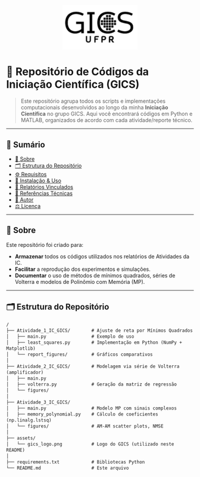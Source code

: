 <p align="center">
  <img src="./assets/gics-logo.png" alt="GICS Logo" width="200" />
</p>

# 📂 Repositório de Códigos da Iniciação Científica (GICS)

> Este repositório agrupa todos os scripts e implementações computacionais desenvolvidos ao longo da minha **Iniciação Científica** no grupo GICS. Aqui você encontrará códigos em Python e MATLAB, organizados de acordo com cada atividade/reporte técnico.

---

## 📑 Sumário

- [📖 Sobre](#-sobre)
- [🗂 Estrutura do Repositório](#-estrutura-do-repositório)
- [⚙️ Requisitos](#️-requisitos)
- [🚀 Instalação & Uso](#-instalação--uso)
- [📄 Relatórios Vinculados](#-relatórios-vinculados)
- [🔗 Referências Técnicas](#-referências-técnicas)
- [👤 Autor](#-autor)
- [⚖️ Licença](#️-licença)

---

## 📖 Sobre

Este repositório foi criado para:

- **Armazenar** todos os códigos utilizados nos relatórios de Atividades da IC.
- **Facilitar** a reprodução dos experimentos e simulações.
- **Documentar** o uso de métodos de mínimos quadrados, séries de Volterra e modelos de Polinômio com Memória (MP).

---

## 🗂 Estrutura do Repositório

```text
/
├── Atividade_1_IC_GICS/        # Ajuste de reta por Mínimos Quadrados
│   ├── main.py                 # Exemplo de uso
│   ├── least_squares.py        # Implementação em Python (NumPy + Matplotlib)
│   └── report_figures/         # Gráficos comparativos
│
├── Atividade_2_IC_GICS/        # Modelagem via série de Volterra (amplificador)
│   ├── main.py
│   ├── volterra.py             # Geração da matriz de regressão
│   └── figures/
│
├── Atividade_3_IC_GICS/
│   ├── main.py                 # Modelo MP com sinais complexos
│   ├── memory_polynomial.py    # Cálculo de coeficientes (np.linalg.lstsq)
│   └── figures/                # AM‑AM scatter plots, NMSE
│
├── assets/
│   └── gics_logo.png           # Logo do GICS (utilizado neste README)
│
├── requirements.txt            # Bibliotecas Python
└── README.md                   # Este arquivo
```
